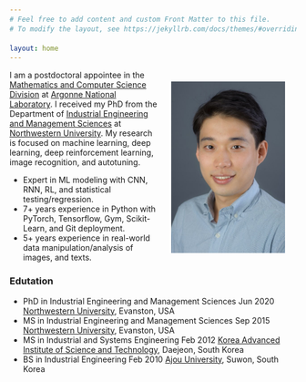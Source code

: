 ```yaml
---
# Feel free to add content and custom Front Matter to this file.
# To modify the layout, see https://jekyllrb.com/docs/themes/#overriding-theme-defaults

layout: home
---
```


<img style="float:right;padding:20px;" width="200" src="/images/Koo-photoshot.jpeg"/>

I am a postdoctoral appointee in the [Mathematics and Computer Science Division](https://www.anl.gov/mcs) at [Argonne National Laboratory](https://www.anl.gov). I received my PhD from the Department of [Industrial Engineering and Management Sciences](https://www.mccormick.northwestern.edu/industrial/) at [Northwestern University](https://www.northwestern.edu). My research is focused on machine learning, deep learning, deep reinforcement learning, image recognition, and autotuning.

- Expert in ML modeling with CNN, RNN, RL, and statistical testing/regression. 
- 7+ years experience in Python with PyTorch, Tensorflow, Gym, Scikit-Learn, and Git deployment. 
- 5+ years experience in real-world data manipulation/analysis of images, and texts.

### Edutation
- PhD in Industrial Engineering and Management Sciences Jun 2020
[Northwestern University](https://www.mccormick.northwestern.edu/industrial/), Evanston, USA
- MS in Industrial Engineering and Management Sciences Sep 2015
[Northwestern University](https://www.mccormick.northwestern.edu/industrial/), Evanston, USA
- MS in Industrial and Systems Engineering Feb 2012
[Korea Advanced Institute of Science and Technology](https://ie.kaist.ac.kr/), Daejeon, South Korea
- BS in Industrial Engineering Feb 2010
[Ajou University](http://www2.ajou.ac.kr/ie_en/), Suwon, South Korea


